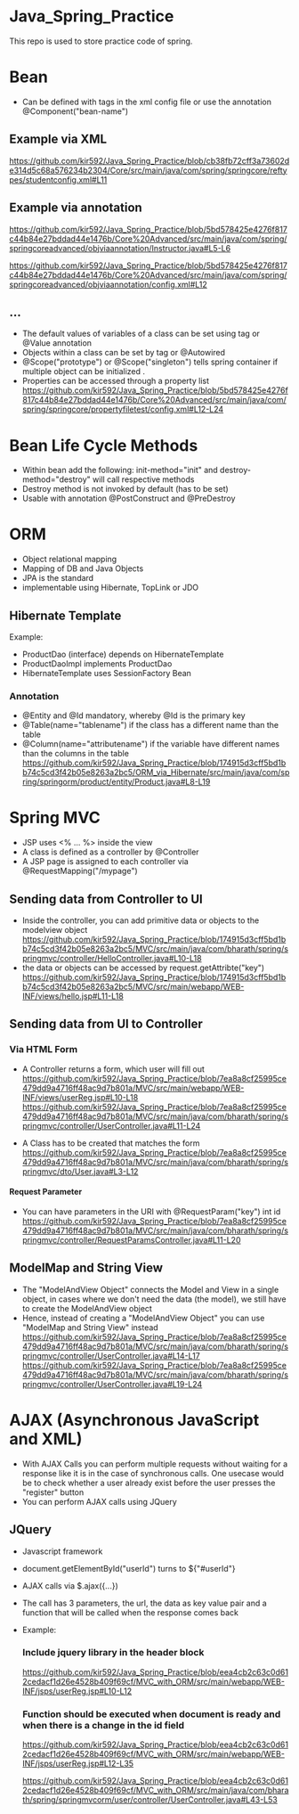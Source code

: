 # Java_Spring_Practice
This repo is used to store practice code of spring. 


# Bean
- Can be defined with tags in the xml config file or use the annotation @Component("bean-name")

## Example via XML
https://github.com/kir592/Java_Spring_Practice/blob/cb38fb72cff3a73602de314d5c68a576234b2304/Core/src/main/java/com/spring/springcore/reftypes/studentconfig.xml#L11


## Example via annotation
https://github.com/kir592/Java_Spring_Practice/blob/5bd578425e4276f817c44b84e27bddad44e1476b/Core%20Advanced/src/main/java/com/spring/springcoreadvanced/objviaannotation/Instructor.java#L5-L6

https://github.com/kir592/Java_Spring_Practice/blob/5bd578425e4276f817c44b84e27bddad44e1476b/Core%20Advanced/src/main/java/com/spring/springcoreadvanced/objviaannotation/config.xml#L12

## ...
- The default values of variables of a class can be set using <value> tag or @Value annotation
- Objects within a class can be set by <ref bean=bean-name/> tag or @Autowired
- @Scope("prototype") or @Scope("singleton") tells spring container if multiple object can be initialized .
- Properties can be accessed through a property list
https://github.com/kir592/Java_Spring_Practice/blob/5bd578425e4276f817c44b84e27bddad44e1476b/Core%20Advanced/src/main/java/com/spring/springcore/propertyfiletest/config.xml#L12-L24
  
  

# Bean Life Cycle Methods
- Within bean add the following: init-method="init" and destroy-method="destroy" will call respective methods
- Destroy method is not invoked by default (has to be set)
- Usable with annotation @PostConstruct and @PreDestroy

# ORM
- Object relational mapping
- Mapping of DB and Java Objects
- JPA is the standard
- implementable using Hibernate, TopLink or JDO


## Hibernate Template
Example:
- ProductDao (interface) depends on HibernateTemplate
- ProductDaoImpl implements ProductDao
- HibernateTemplate uses SessionFactory Bean
  
### Annotation
- @Entity and @Id mandatory, whereby @Id is the primary key
- @Table(name="tablename") if the class has a different name than the table
- @Column(name="attributename") if the variable have different names than the columns in the table
https://github.com/kir592/Java_Spring_Practice/blob/174915d3cff5bd1bb74c5cd3f42b05e8263a2bc5/ORM_via_Hibernate/src/main/java/com/spring/springorm/product/entity/Product.java#L8-L19
  
# Spring MVC
- JSP uses <% ... %> inside the view
- A class is defined as a controller by @Controller
- A JSP page is assigned to each controller via @RequestMapping("/mypage")
  
## Sending data from Controller to UI
- Inside the controller, you can add primitive data or objects to the modelview object
https://github.com/kir592/Java_Spring_Practice/blob/174915d3cff5bd1bb74c5cd3f42b05e8263a2bc5/MVC/src/main/java/com/bharath/spring/springmvc/controller/HelloController.java#L10-L18
- the data or objects can be accessed by request.getAttribte("key")
https://github.com/kir592/Java_Spring_Practice/blob/174915d3cff5bd1bb74c5cd3f42b05e8263a2bc5/MVC/src/main/webapp/WEB-INF/views/hello.jsp#L11-L18
  
## Sending data from UI to Controller
### Via HTML Form
- A Controller returns a form, which user will fill out
https://github.com/kir592/Java_Spring_Practice/blob/7ea8a8cf25995ce479dd9a4716ff48ac9d7b801a/MVC/src/main/webapp/WEB-INF/views/userReg.jsp#L10-L18
https://github.com/kir592/Java_Spring_Practice/blob/7ea8a8cf25995ce479dd9a4716ff48ac9d7b801a/MVC/src/main/java/com/bharath/spring/springmvc/controller/UserController.java#L11-L24
  
  
- A Class has to be created that matches the form
https://github.com/kir592/Java_Spring_Practice/blob/7ea8a8cf25995ce479dd9a4716ff48ac9d7b801a/MVC/src/main/java/com/bharath/spring/springmvc/dto/User.java#L3-L12
  
  
#### Request Parameter
- You can have parameters in the URI with  @RequestParam("key") int id
https://github.com/kir592/Java_Spring_Practice/blob/7ea8a8cf25995ce479dd9a4716ff48ac9d7b801a/MVC/src/main/java/com/bharath/spring/springmvc/controller/RequestParamsController.java#L11-L20
  
  
## ModelMap and String View
- The "ModelAndView Object" connects the Model and View in a single object, in cases where we don't need the data (the model), we still have to create the ModelAndView object
- Hence, instead of creating a "ModelAndView Object" you can use "ModelMap and String View" instead
https://github.com/kir592/Java_Spring_Practice/blob/7ea8a8cf25995ce479dd9a4716ff48ac9d7b801a/MVC/src/main/java/com/bharath/spring/springmvc/controller/UserController.java#L14-L17
https://github.com/kir592/Java_Spring_Practice/blob/7ea8a8cf25995ce479dd9a4716ff48ac9d7b801a/MVC/src/main/java/com/bharath/spring/springmvc/controller/UserController.java#L19-L24
  
# AJAX (Asynchronous JavaScript and XML)
- With AJAX Calls you can perform multiple requests without waiting for a response like it is in the case of synchronous calls. One usecase would be to check whether a user already exist before the user presses the "register" button
- You can perform AJAX calls using JQuery
  
## JQuery
- Javascript framework
- document.getElementById("userId") turns to ${"#userId"}
- AJAX calls via $.ajax({...})
- The call has 3 parameters, the url, the data as key value pair and a function that will be called when the response comes back
- Example:  
  
  ### Include jquery library in the header block
  https://github.com/kir592/Java_Spring_Practice/blob/eea4cb2c63c0d612cedacf1d26e4528b409f69cf/MVC_with_ORM/src/main/webapp/WEB-INF/jsps/userReg.jsp#L10-L12
  
  ### Function should be executed when document is ready and when there is a change in the id field
  https://github.com/kir592/Java_Spring_Practice/blob/eea4cb2c63c0d612cedacf1d26e4528b409f69cf/MVC_with_ORM/src/main/webapp/WEB-INF/jsps/userReg.jsp#L12-L35
  
  https://github.com/kir592/Java_Spring_Practice/blob/eea4cb2c63c0d612cedacf1d26e4528b409f69cf/MVC_with_ORM/src/main/java/com/bharath/spring/springmvcorm/user/controller/UserController.java#L43-L53
  
